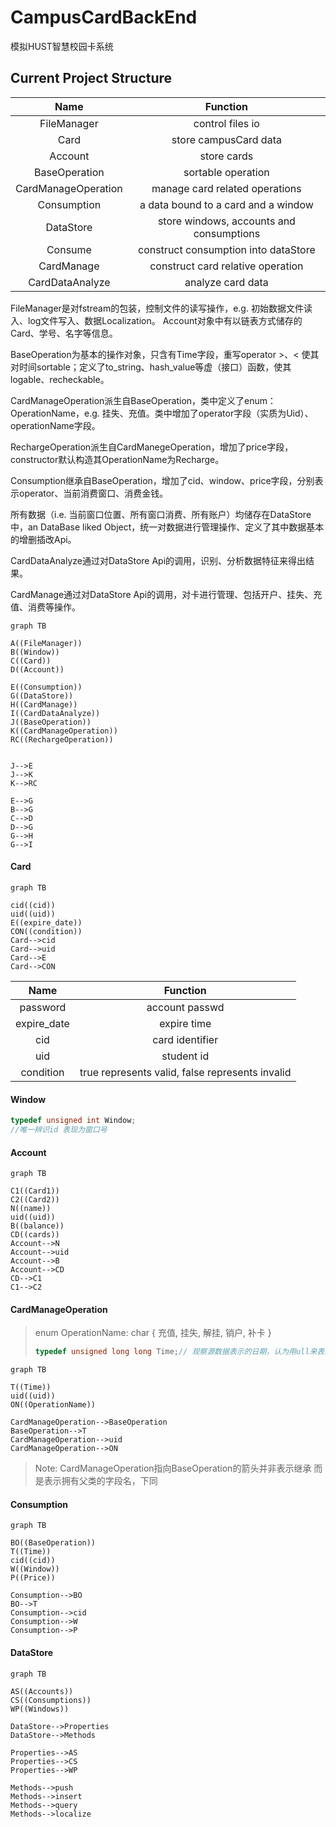 # CampusCardBackEnd

模拟HUST智慧校园卡系统

## Current Project Structure

|        Name         |                 Function                 |
|:-------------------:|:----------------------------------------:|
|     FileManager     |             control files io             |
|        Card         |          store campusCard data           |
|       Account       |               store cards                |
|    BaseOperation    |            sortable operation            |
| CardManageOperation |      manage card related operations      |
|     Consumption     |   a data bound to a card and a window    |
|      DataStore      | store windows, accounts and consumptions |
|       Consume       |   construct consumption into dataStore   |
|     CardManage      |    construct card relative operation     |
|   CardDataAnalyze   |            analyze card data             |

FileManager是对fstream的包装，控制文件的读写操作，e.g. 初始数据文件读入、log文件写入、数据Localization。 Account对象中有以链表方式储存的Card、学号、名字等信息。

BaseOperation为基本的操作对象，只含有Time字段，重写operator >、< 使其对时间sortable；定义了to_string、hash_value等虚（接口）函数，使其logable、recheckable。

CardManageOperation派生自BaseOperation，类中定义了enum：OperationName，e.g. 挂失、充值。类中增加了operator字段（实质为Uid）、operationName字段。

RechargeOperation派生自CardManegeOperation，增加了price字段，constructor默认构造其OperationName为Recharge。

Consumption继承自BaseOperation，增加了cid、window、price字段，分别表示operator、当前消费窗口、消费金钱。

所有数据（i.e. 当前窗口位置、所有窗口消费、所有账户）均储存在DataStore中，an DataBase liked Object，统一对数据进行管理操作、定义了其中数据基本的增删插改Api。

CardDataAnalyze通过对DataStore Api的调用，识别、分析数据特征来得出结果。

CardManage通过对DataStore Api的调用，对卡进行管理、包括开户、挂失、充值、消费等操作。

```mermaid
graph TB

A((FileManager))
B((Window))
C((Card))
D((Account))

E((Consumption))
G((DataStore))
H((CardManage))
I((CardDataAnalyze))
J((BaseOperation))
K((CardManageOperation))
RC((RechargeOperation))


J-->E
J-->K
K-->RC

E-->G
B-->G
C-->D
D-->G
G-->H
G-->I

```

#### Card
```mermaid
graph TB

cid((cid))
uid((uid))
E((expire_date))
CON((condition))
Card-->cid
Card-->uid
Card-->E
Card-->CON
```
|    Name     |                    Function                     |
|:-----------:|:-----------------------------------------------:|
|  password   |                 account passwd                  |
| expire_date |                   expire time                   |
|     cid     |                 card identifier                 |
|     uid     |                   student id                    |
|  condition  | true represents valid, false represents invalid |

#### Window
```c 
typedef unsigned int Window;
//唯一辨识id 表现为窗口号
 ```

#### Account

```mermaid
graph TB

C1((Card1))
C2((Card2))
N((name))
uid((uid))
B((balance))
CD((cards))
Account-->N
Account-->uid
Account-->B
Account-->CD
CD-->C1
C1-->C2
```

#### CardManageOperation

> enum OperationName: char
> { 充值, 挂失, 解挂, 销户, 补卡 }
> ```c
> typedef unsigned long long Time;// 观察源数据表示的日期，认为用ull来表示最为合适
> ```

```mermaid
graph TB

T((Time))
uid((uid))
ON((OperationName))

CardManageOperation-->BaseOperation
BaseOperation-->T
CardManageOperation-->uid
CardManageOperation-->ON

```
> Note: CardManageOperation指向BaseOperation的箭头并非表示继承
> 而是表示拥有父类的字段名，下同
#### Consumption

```mermaid
graph TB

BO((BaseOperation))
T((Time))
cid((cid))
W((Window))
P((Price))

Consumption-->BO
BO-->T
Consumption-->cid
Consumption-->W
Consumption-->P

```
#### DataStore

```mermaid
graph TB

AS((Accounts))
CS((Consumptions))
WP((Windows))

DataStore-->Properties
DataStore-->Methods

Properties-->AS
Properties-->CS
Properties-->WP

Methods-->push
Methods-->insert
Methods-->query
Methods-->localize
```